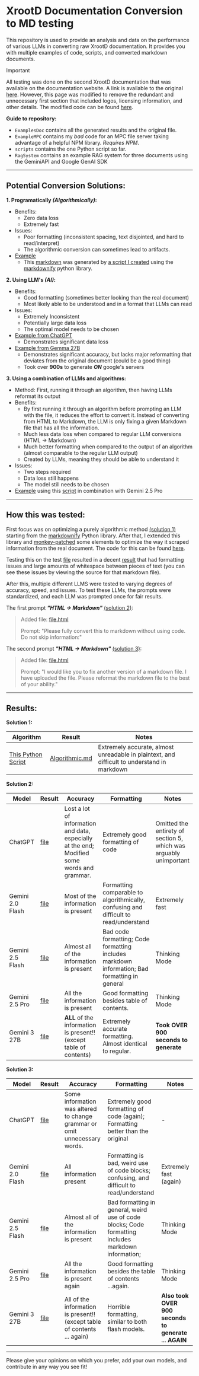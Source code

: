 # XrootD Documentation Conversion to MD testing
This repository is used to provide an analysis and data on the performance of various LLMs in converting raw XrootD documentation. It provides you with multiple examples of code, scripts, and converted markdown documents.

> [!IMPORTANT]  
> All testing was done on the second XrootD documentation that was available on the documentation website. A link is available to the original [here](https://xrootd.web.cern.ch/doc/dev55/Syntax_config.htm).
> However, this page was modified to remove the redundant and unnecessary first section that included logos, licensing information, and other details. The modified code can be found [here](ExampleDoc/file.html).

**Guide to repository:**
- `ExamplesDoc` contains all the generated results and the original file.
- `ExampleMPC` contains my *bad* code for an MPC file server taking advantage of a helpful NPM library. *Requires NPM*.
- `scripts` contains the one Python script so far.
- `RagSystem` contains an example RAG system for three documents using the GeminiAPI and Google GenAI SDK
___
## Potential Conversion Solutions: 

**1. Programatically *(Algorithmically)*:** <a name="sol-1"></a>
- Benefits:
  - Zero data loss
  - Extremely fast
- Issues:
  - Poor formatting (inconsistent spacing, text disjointed, and hard to read/interpret)
  - The algorithmic conversion can sometimes lead to artifacts.
- [Example](ExampleDoc/Algorithmic.md)
  - This [markdown](ExampleDoc/Algorithmic.md) was generated by [a script I created](scripts/convert.py) using the [markdownify](https://github.com/matthewwithanm/python-markdownify) python library.

**2. Using LLM's *(AI)*:** <a name="sol-2"></a>
- Benefits:
  - Good formatting (sometimes better looking than the real document)
  - Most likely able to be understood and in a format that LLMs can read
- Issues:
  - Extremely Inconsistent
  - Potentially large data loss
  - The optimal model needs to be chosen
- [Example from ChatGPT](ExampleDoc/CHATGPT/ChatGPT-Only.md)
  - Demonstrates significant data loss
- [Example from Gemma 27B](ExampleDoc/Gemma%203%2027B/gemm_3_27b_it-Only.md)
  - Demonstrates significant accuracy, but lacks major reformatting that deviates from the original document (could be a good thing)
  - Took over **900s** to generate ***ON*** google's servers

**3. Using a combination of LLMs and algorithms:** <a name="sol-3"></a>
- Method: First, running it through an algorithm, then having LLMs reformat its output
- Benefits:
  - By first running it through an algorithm before prompting an LLM with the file, it reduces the effort to convert it. Instead of converting from HTML to Markdown, the LLM is only fixing a given Markdown file that has all the information.
  - Much less data loss when compared to regular LLM conversions (HTML -> Markdown)
  - Much better formatting when compared to the output of an algorithm (almost comparable to the regular LLM output)
  - Created by LLMs, meaning they should be able to understand it
- Issues:
  - Two steps required
  - Data loss still happens
  - The model still needs to be chosen
- [Example](ExampleDoc/Gemini%202.5%20Pro/Gemini_2.5_Pro_Thinking-Only.md) using this [script](scripts/convert.py) in combination with Gemini 2.5 Pro

___
## How this was tested:

First focus was on optimizing a purely algorithmic method [(solution 1)](#sol-1) starting from the [markdownify](https://github.com/matthewwithanm/python-markdownify) Python library. After that, I extended this library and [monkey-patched](https://en.wikipedia.org/wiki/Monkey_patch) some elements to optimize the way it scraped information from the real document. The code for this can be found [here](scripts/convert.py).

Testing this on the test [file](ExampleDoc/file.html) resulted in a decent [result](ExampleDoc/Algorithmic.md) that had formatting issues and large amounts of whitespace between pieces of text (you can see these issues by viewing the source for that markdown file).

After this, multiple different LLMS were tested to varying degrees of accuracy, speed, and issues. To test these LLMs, the prompts were standardized, and each LLM was prompted once for fair results. 

The first prompt ***"HTML -> Markdown"*** [(solution 2)](#sol-2):

> Added file: [file.html](ExampleDoc/file.html)
> 
> Prompt: "Please fully convert this to markdown without using code. Do not skip information:"


The second prompt ***"HTML -> Markdown"*** [(solution 3)](#sol-3):

> Added file: [file.html](ExampleDoc/Algorithmic.md)
> 
> Prompt: "I would like you to fix another version of a markdown file. I have uploaded the file. Please reformat the markdown file to the best of your ability."

___
## Results:

**Solution 1:**

| Algorithm | Result | Notes |
| ------------- | ------------- | ------------- |
| [This Python Script](scripts/convert.py) | [Algorithmic.md](ExampleDoc/Algorithmic.md) | Extremely accurate, almost unreadable in plaintext, and difficult to understand in markdown |

**Solution 2:**

| Model | Result | Accuracy | Formatting | Notes |
| ------------- | ------------- | ------------- | ------------- | ------------- | 
| ChatGPT | [file](ExampleDoc/CHATGPT/ChatGPT-Only.md) | Lost a lot of information and data, especially at the end; Modified some words and grammar. | Extremely good formatting of code | Omitted the entirety of section 5, which was arguably unimportant |
| Gemini 2.0 Flash | [file](ExampleDoc/Gemini%202.0%20Flash/Gemini_2.0_Flash-Only.md) | Most of the information is present | Formatting comparable to algorithmically, confusing and difficult to read/understand | Extremely fast | 
| Gemini 2.5 Flash | [file](ExampleDoc/Gemini%202.5%20Flash/Gemini_2.5_Flash_Thinking-Only.md) | Almost all of the information is present | Bad code formatting; Code formatting includes markdown information; Bad formatting in general |  Thinking Mode |
| Gemini 2.5 Pro | [file](ExampleDoc/Gemini%202.5%20Pro/Gemini_2.5_Pro_Thinking-Only.md) | All the information is present | Good formatting besides table of contents. |  Thinking Mode |
| Gemini 3 27B | [file](ExampleDoc/Gemma%203%2027B/gemma_3_27b_it-Only.md) | **ALL** of the information is present!! (except table of contents) | Extremely accurate formatting. Almost identical to regular. | **Took OVER 900 seconds to generate** |

**Solution 3:**

| Model | Result | Accuracy | Formatting | Notes |
| ------------- | ------------- | ------------- | ------------- | ------------- | 
| ChatGPT | [file](ExampleDoc/CHATGPT/ChatGPT-Reformat.md) | Some information was altered to change grammar or omit unnecessary words. | Extremely good formatting of code (again); Formatting better than the original | - |
| Gemini 2.0 Flash | [file](ExampleDoc/Gemini%202.0%20Flash/Gemini_2.0_Flash-Reformat.md) | All information present | Formatting is bad, weird use of code blocks; confusing, and difficult to read/understand | Extremely fast (again) | 
| Gemini 2.5 Flash | [file](ExampleDoc/Gemini%202.5%20Flash/Gemini_2.5_Flash_Thinking-Reformat.md) | Almost all of the information is present | Bad formatting in general, weird use of code blocks; Code formatting includes markdown information; |  Thinking Mode |
| Gemini 2.5 Pro | [file](ExampleDoc/Gemini%202.5%20Pro/Gemini_2.5_Pro_Thinking-Reformat.md) | All the information is present again | Good formatting besides the table of contents ...again. |  Thinking Mode |
| Gemini 3 27B | [file](ExampleDoc/Gemma%203%2027B/gemma_3_27b_it-Reformat.md) | All of the information is present!! (except table of contents ... again) | Horrible formatting, similar to both flash models. | **Also took OVER 900 seconds to generate ... AGAIN** |

____
Please give your opinions on which you prefer, add your own models, and contribute in any way you see fit!


